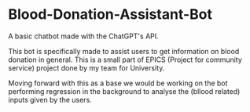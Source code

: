 # Blood-Donation-Assistant-Bot


A basic chatbot made with the ChatGPT's API.

This bot is specifically made to assist users to get information on blood donation in general.
This is a small part of EPICS (Project for community service) project done by my team for University.

Moving forward with this as a base we would be working on the bot performing regression in the background to analyse the (bllood related) inputs given by the users.

